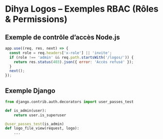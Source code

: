 # Dihya Logos – Exemples RBAC (Rôles & Permissions)

## Exemple de contrôle d’accès Node.js
```js
app.use((req, res, next) => {
  const role = req.headers['x-role'] || 'invite';
  if (role !== 'admin' && req.path.startsWith('/logos/')) {
    return res.status(403).json({ error: 'Accès refusé' });
  }
  next();
});
```

## Exemple Django
```python
from django.contrib.auth.decorators import user_passes_test

def is_admin(user):
    return user.is_superuser

@user_passes_test(is_admin)
def logo_file_view(request, logo):
    ...
```
